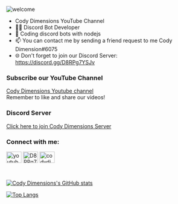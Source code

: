 ![welcome](https://i.imgur.com/ETYikIB.png) <br/>

- Cody Dimensions YouTube Channel
- 👨‍💻 Discord Bot Developer
- 👀 Coding discord bots with nodejs
- 📫 You can contact me by sending a friend request to me Cody Dimension#6075
- 🌐 Don't forget to join our Discord Server: https://discord.gg/D8RPg7YSJv <br/>

### Subscribe our YouTube Channel
[Cody Dimensions Youtube channel](https://www.youtube.com/channel/UChCwEZuaY3fsYRLp5WZ3ZJg)<br/>
Remember to like and share our videos!

### Discord Server
[Click here to join Cody Dimensions Server](https://discord.gg/D8RPg7YSJv)
<!-- ![Discord](https://discord.c99.nl/widget/theme-3/896641730680594473.png) -->

<h3 align="left">Connect with me:</h3>
<p align="left">
<a href="https://www.youtube.com/channel/UChCwEZuaY3fsYRLp5WZ3ZJg" target="blank"><img align="center" src="https://raw.githubusercontent.com/rahuldkjain/github-profile-readme-generator/master/src/images/icons/Social/youtube.svg" alt="youtube" height="30" width="40" /></a>
<a href="https://discord.gg/D8RPg7YSJv" target="blank"><img align="center" src="https://raw.githubusercontent.com/rahuldkjain/github-profile-readme-generator/master/src/images/icons/Social/discord.svg" alt="D8RPg7YSJv" height="30" width="40" /></a>
 <a href="https://twitter.com/CodyDimensions" target="blank"><img align="center" src="https://raw.githubusercontent.com/rahuldkjain/github-profile-readme-generator/master/src/images/icons/Social/twitter.svg" alt="codydimensions" height="30" width="40" /></a>
</p>

<br/>

[![Cody Dimensions's GitHub stats](https://github-readme-stats.vercel.app/api?username=CodyDimensions)](https://github.com/CodyDimensions/github-readme-stats)


[![Top Langs](https://github-readme-stats.vercel.app/api/top-langs/?username=CodyDimensions&layout=compact)](https://github.com/CodyDimensions/github-readme-stats)
